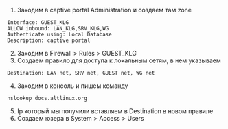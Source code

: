 1. Заходим в captive portal Administration и создаем там zone
```
Interface: GUEST_KLG
ALLOW inbound: LAN_KLG,SRV_KLG,WG
Authenticate using: Local Database
Description: captive portal
```
2.  Заходим в Firewall > Rules > GUEST_KLG
3. Создаем правило для доступа к локальным сетям, в нем указываем
```
Destination: LAN net, SRV net, GUEST net, WG net
```
4. Заходим в консоль и пишем команду
```
nslookup docs.altlinux.org
```
5. Ip который мы получили вставляем в Destination в новом правиле
6. Создаем юзера в System > Access > Users